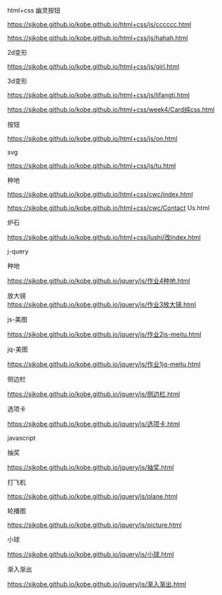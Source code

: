 html+css  幽灵按钮  

https://sjkobe.github.io/kobe.github.io/html+css/js/cccccc.html  

https://sjkobe.github.io/kobe.github.io/html+css/js/hahah.html  

2d变形  

https://sjkobe.github.io/kobe.github.io/html+css/js/girl.html  

3d变形  

https://sjkobe.github.io/kobe.github.io/html+css/js/lifangti.html  

https://sjkobe.github.io/kobe.github.io/html+css/week4/Card纯css.html  

按钮  

https://sjkobe.github.io/kobe.github.io/html+css/js/on.html  

svg  

https://sjkobe.github.io/kobe.github.io/html+css/js/tu.html  

种地  

https://sjkobe.github.io/kobe.github.io/html+css/cwc/index.html  

https://sjkobe.github.io/kobe.github.io/html+css/cwc/Contact Us.html  

炉石  

https://sjkobe.github.io/kobe.github.io/html+css/lushi/改index.html  

j-query  

种地  

https://sjkobe.github.io/kobe.github.io/jquery/js/作业4种地.html  

放大镜  
https://sjkobe.github.io/kobe.github.io/jquery/js/作业3放大镜.html  

js-美图  

https://sjkobe.github.io/kobe.github.io/jquery/js/作业2js-meitu.html   

jq-美图  

https://sjkobe.github.io/kobe.github.io/jquery/js/作业1jq-meitu.html   

侧边栏  

https://sjkobe.github.io/kobe.github.io/jquery/js/侧边栏.html  

选项卡  

https://sjkobe.github.io/kobe.github.io/jquery/js/选项卡.html  

javascript  

抽奖  

https://sjkobe.github.io/kobe.github.io/jquery/js/抽奖.html  

打飞机  

https://sjkobe.github.io/kobe.github.io/jquery/js/plane.html  

轮播图  

https://sjkobe.github.io/kobe.github.io/jquery/js/picture.html  

小球  

https://sjkobe.github.io/kobe.github.io/jquery/js/小球.html  

渐入渐出  

https://sjkobe.github.io/kobe.github.io/jquery/js/渐入渐出.html  


 
